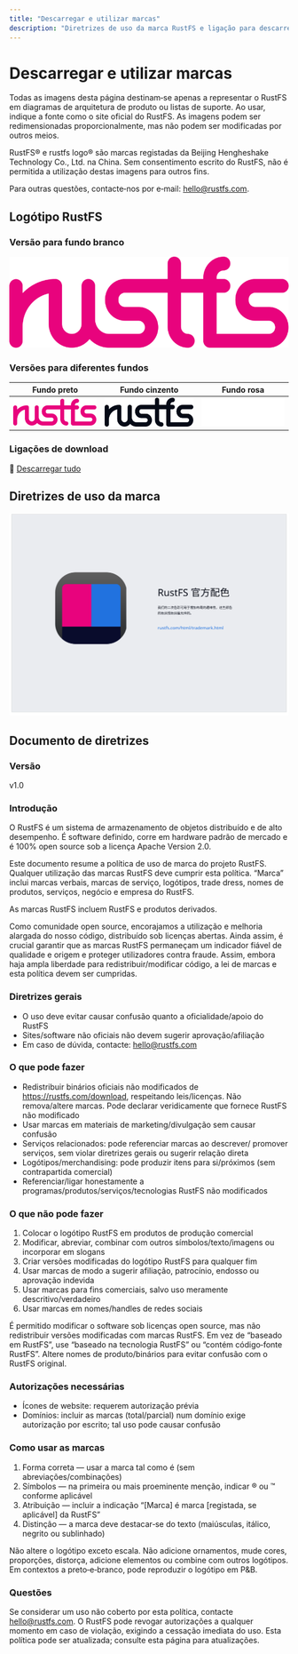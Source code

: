 ```yaml
---
title: "Descarregar e utilizar marcas"
description: "Diretrizes de uso da marca RustFS e ligação para descarregar logótipos"
---
```


# Descarregar e utilizar marcas

Todas as imagens desta página destinam‑se apenas a representar o RustFS em diagramas de arquitetura de produto ou listas de suporte. Ao usar, indique a fonte como o site oficial do RustFS. As imagens podem ser redimensionadas proporcionalmente, mas não podem ser modificadas por outros meios.

RustFS® e rustfs logo® são marcas registadas da Beijing Hengheshake Technology Co., Ltd. na China. Sem consentimento escrito do RustFS, não é permitida a utilização destas imagens para outros fins.

Para outras questões, contacte‑nos por e‑mail: <hello@rustfs.com>.

## Logótipo RustFS

### Versão para fundo branco

![RustFS Logo - fundo branco](./images/logo-white-bg.svg)

### Versões para diferentes fundos

| Fundo preto | Fundo cinzento | Fundo rosa |
|----------|----------|----------|
| ![RustFS Logo - fundo preto](./images/logo-black-bg.svg) | ![RustFS Logo - fundo cinzento](./images/logo-gray-bg.svg) | ![RustFS Logo - fundo rosa](./images/logo-pink-bg.svg) |

### Ligações de download

🔗 [Descarregar tudo](https://rustfs.com/images/trademark/logo.zip)

## Diretrizes de uso da marca

![Diretrizes de marca](./images/trademark-guidelines.svg)

## Documento de diretrizes

### Versão

v1.0

### Introdução

O RustFS é um sistema de armazenamento de objetos distribuído e de alto desempenho. É software definido, corre em hardware padrão de mercado e é 100% open source sob a licença Apache Version 2.0.

Este documento resume a política de uso de marca do projeto RustFS. Qualquer utilização das marcas RustFS deve cumprir esta política. “Marca” inclui marcas verbais, marcas de serviço, logótipos, trade dress, nomes de produtos, serviços, negócio e empresa do RustFS.

As marcas RustFS incluem RustFS e produtos derivados.

Como comunidade open source, encorajamos a utilização e melhoria alargada do nosso código, distribuído sob licenças abertas. Ainda assim, é crucial garantir que as marcas RustFS permaneçam um indicador fiável de qualidade e origem e proteger utilizadores contra fraude. Assim, embora haja ampla liberdade para redistribuir/modificar código, a lei de marcas e esta política devem ser cumpridas.

### Diretrizes gerais

- O uso deve evitar causar confusão quanto a oficialidade/apoio do RustFS
- Sites/software não oficiais não devem sugerir aprovação/afiliação
- Em caso de dúvida, contacte: <hello@rustfs.com>

### O que pode fazer

- Redistribuir binários oficiais não modificados de <https://rustfs.com/download>, respeitando leis/licenças. Não remova/altere marcas. Pode declarar veridicamente que fornece RustFS não modificado
- Usar marcas em materiais de marketing/divulgação sem causar confusão
- Serviços relacionados: pode referenciar marcas ao descrever/ promover serviços, sem violar diretrizes gerais ou sugerir relação direta
- Logótipos/merchandising: pode produzir itens para si/próximos (sem contrapartida comercial)
- Referenciar/ligar honestamente a programas/produtos/serviços/tecnologias RustFS não modificados

### O que não pode fazer

1. Colocar o logótipo RustFS em produtos de produção comercial
2. Modificar, abreviar, combinar com outros símbolos/texto/imagens ou incorporar em slogans
3. Criar versões modificadas do logótipo RustFS para qualquer fim
4. Usar marcas de modo a sugerir afiliação, patrocínio, endosso ou aprovação indevida
5. Usar marcas para fins comerciais, salvo uso meramente descritivo/verdadeiro
6. Usar marcas em nomes/handles de redes sociais

É permitido modificar o software sob licenças open source, mas não redistribuir versões modificadas com marcas RustFS. Em vez de “baseado em RustFS”, use “baseado na tecnologia RustFS” ou “contém código‑fonte RustFS”. Altere nomes de produto/binários para evitar confusão com o RustFS original.

### Autorizações necessárias

- Ícones de website: requerem autorização prévia
- Domínios: incluir as marcas (total/parcial) num domínio exige autorização por escrito; tal uso pode causar confusão

### Como usar as marcas

1. Forma correta — usar a marca tal como é (sem abreviações/combinações)
2. Símbolos — na primeira ou mais proeminente menção, indicar ® ou ™ conforme aplicável
3. Atribuição — incluir a indicação “[Marca] é marca [registada, se aplicável] da RustFS”
4. Distinção — a marca deve destacar‑se do texto (maiúsculas, itálico, negrito ou sublinhado)

Não altere o logótipo exceto escala. Não adicione ornamentos, mude cores, proporções, distorça, adicione elementos ou combine com outros logótipos. Em contextos a preto‑e‑branco, pode reproduzir o logótipo em P&B.

### Questões

Se considerar um uso não coberto por esta política, contacte <hello@rustfs.com>. O RustFS pode revogar autorizações a qualquer momento em caso de violação, exigindo a cessação imediata do uso. Esta política pode ser atualizada; consulte esta página para atualizações.
